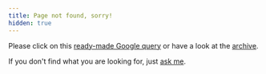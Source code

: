 ```yaml
---
title: Page not found, sorry!
hidden: true
---
```


Please click on this <a id="google" href="http://www.google.de/search?q=site:<%= domain %>">ready-made Google query</a> or have a look at the [archive](/archive/).

If you don't find what you are looking for, just [ask me](/about/).

<script type="text/javascript">
url = /^.*?:\/\/.*?\/(.*)$/.exec(document.URL)[1];
keywords = url.match(/[a-zA-Z]+/g);
keywords = keywords.join("+");
document.getElementById("google").href = "http://www.google.de/search?q=site:<%= domain %>+" + keywords;
</script>
